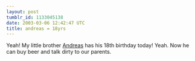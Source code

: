 ```yaml
---
layout: post
tumblr_id: 1133045138  
date: 2003-03-06 12:42:47 UTC
title: andreas = 18yrs
---
```


Yeah! My little brother <a href="http://flajm.com/sub/andreas/" target="_blank">Andreas</a> has his 18th birthday today! Yeah. Now he can buy beer and talk dirty to our parents.
